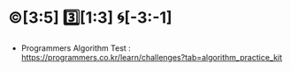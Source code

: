 #  :copyright:[3:5] :three:[1:3] :cyclone:[-3:-1]

- Programmers Algorithm Test :  https://programmers.co.kr/learn/challenges?tab=algorithm_practice_kit
